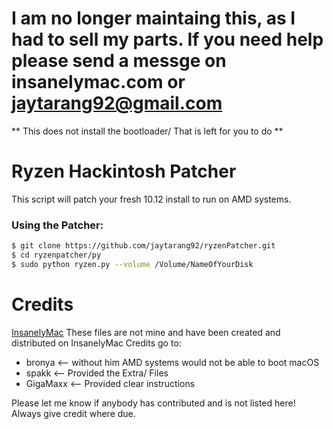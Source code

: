 # I am no longer maintaing this, as I had to sell my parts. If you need help please send a messge on insanelymac.com or jaytarang92@gmail.com

** This does not install the bootloader/ That is left for you to do **

# Ryzen Hackintosh Patcher

This script will patch your fresh 10.12 install to run on AMD systems.

### Using the Patcher:


```sh
$ git clone https://github.com/jaytarang92/ryzenPatcher.git
$ cd ryzenpatcher/py
$ sudo python ryzen.py --volume /Volume/NameOfYourDisk
```
# Credits

[InsanelyMac](http://www.insanelymac.com/forum/forum/548-macos-1012-sierra/) 
These files are not mine and have been created and distributed on InsanelyMac
Credits go to:
- bronya <-- without him AMD systems would not be able to boot macOS
- spakk <-- Provided the Extra/ Files
- GigaMaxx <-- Provided clear instructions 

Please let me know if anybody has contributed and is not listed here! Always give credit where due.
